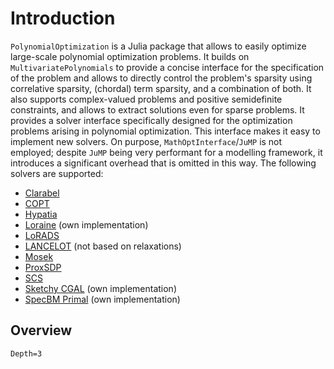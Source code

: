# Introduction

`PolynomialOptimization` is a Julia package that allows to easily optimize large-scale polynomial optimization problems.
It builds on `MultivariatePolynomials` to provide a concise interface for the specification of the problem and allows to
directly control the problem's sparsity using correlative sparsity, (chordal) term sparsity, and a combination of both. It also
supports complex-valued problems and positive semidefinite constraints, and allows to extract solutions even for sparse
problems.
It provides a solver interface specifically designed for the optimization problems arising in polynomial optimization. This
interface makes it easy to implement new solvers. On purpose, `MathOptInterface`/`JuMP` is not employed; despite `JuMP` being
very performant for a modelling framework, it introduces a significant overhead that is omitted in this way.
The following solvers are supported:
- [Clarabel](https://github.com/oxfordcontrol/Clarabel.jl)
- [COPT](https://www.shanshu.ai/copt)
- [Hypatia](https://github.com/jump-dev/Hypatia.jl)
- [Loraine](https://github.com/kocvara/Loraine.jl) (own implementation)
- [LoRADS](https://github.com/projekter/LoRADS)
- [LANCELOT](https://github.com/ralna/GALAHAD) (not based on relaxations)
- [Mosek](https://www.mosek.com/)
- [ProxSDP](https://github.com/mariohsouto/ProxSDP.jl)
- [SCS](https://github.com/cvxgrp/scs)
- [Sketchy CGAL](https://doi.org/10.1137/19M1305045) (own implementation)
- [SpecBM Primal](https://doi.org/10.48550/arXiv.2307.07651) (own implementation)

## Overview
```@contents
Depth=3
```